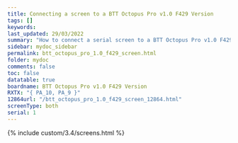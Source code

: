 ```yaml
---
title: Connecting a screen to a BTT Octopus Pro v1.0 F429 Version
tags: []
keywords: 
last_updated: 29/03/2022
summary: "How to connect a serial screen to a BTT Octopus Pro v1.0 F429 Version"
sidebar: mydoc_sidebar
permalink: btt_octopus_pro_1.0_f429_screen.html
folder: mydoc
comments: false
toc: false
datatable: true
boardname: BTT Octopus Pro v1.0 F429 Version
RXTX: "{ PA_10, PA_9 }"
12864url: "/btt_octopus_pro_1.0_f429_screen_12864.html"
screenType: both
serial: 1
---
```


{% include custom/3.4/screens.html %}
